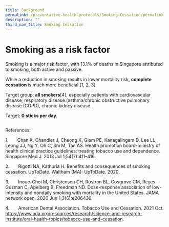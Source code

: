 ```yaml
---
title: Background
permalink: /preventative-health-protocols/Smoking-Cessation/permalink
description: ""
third_nav_title: Smoking Cessation
---
```

# Smoking as a risk factor
Smoking is a major risk factor, with 13.1% of deaths in Singapore attributed to smoking, both active and passive.

While a reduction in smoking results in lower mortality risk, **complete cessation** is much more beneficial.[1, 2, 3]

Target group: **all smokers**[4], especially patients with cardiovascular disease, respiratory disease (asthma/chronic obstructive pulmonary disease (COPD), chronic kidney disease.

Target: **0 sticks per day**.
```

```
References:

1.       Chan K, Chandler J, Cheong K, Giam PE, Kanagalingam D, Lee LL, Leong JJ, Ng Y, Oh C, Shi M, Tan AS. Health promotion board-ministry of health clinical practice guidelines: treating tobacco use and dependence. Singapore Med J. 2013 Jul 1;54(7):411–416.

2.       Rigotti NA, Kathuria H. Benefits and consequences of smoking cessation. UpToDate. Waltham (MA): UpToDate. 2020.

3.       Inoue-Choi M, Christensen CH, Rostron BL, Cosgrove CM, Reyes-Guzman C, Apelberg B, Freedman ND. Dose-response association of low-intensity and nondaily smoking with mortality in the United States. JAMA network open. 2020 Jun 1;3(6):e206436.

4.       American Dental Association. Tobacco Use and Cessation. 2021 Oct.
https://www.ada.org/resources/research/science-and-research-institute/oral-health-topics/tobacco-use-and-cessation.